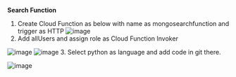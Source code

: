 **Search Function**
1. Create Cloud Function as below with name as mongosearchfunction and trigger as HTTP
![image](https://user-images.githubusercontent.com/111537542/186528202-752a0b67-14a1-4036-be8f-6190b17364f7.png)
2. Add allUsers and assign role as Cloud Function Invoker

![image](https://user-images.githubusercontent.com/111537542/186529241-e61ec349-cb42-4591-99f6-47239c63ce41.png)
![image](https://user-images.githubusercontent.com/111537542/186529267-b7ab6e81-9fe9-4e2b-88af-20767d5a8afe.png)
3. Select python as language and add code in git there.

![image](https://user-images.githubusercontent.com/111537542/186529597-26dc2f52-66e3-4fff-abfc-d50ce647e477.png)
